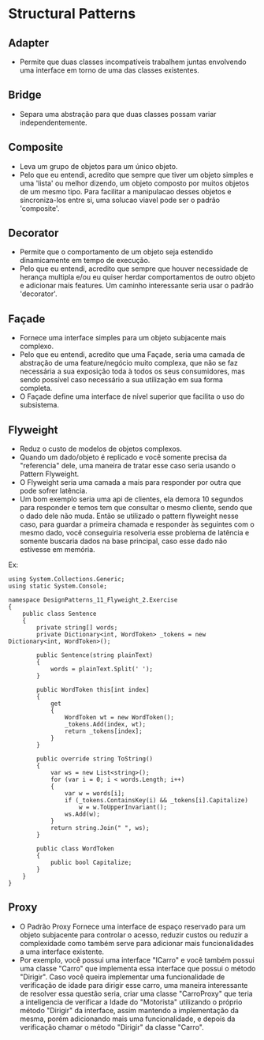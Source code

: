 # Structural Patterns

## Adapter
- Permite que duas classes incompatíveis trabalhem juntas envolvendo uma interface em torno de uma das classes existentes.

## Bridge
- Separa uma abstração para que duas classes possam variar independentemente.

## Composite
- Leva um grupo de objetos para um único objeto.
- Pelo que eu entendi, acredito que sempre que tiver um objeto simples e uma 'lista' ou melhor dizendo, um objeto composto por muitos objetos de um mesmo tipo. Para facilitar a manipulacao desses objetos e sincroniza-los entre si, uma solucao viavel pode ser o padrão 'composite'.

## Decorator
- Permite que o comportamento de um objeto seja estendido dinamicamente em tempo de execução.
- Pelo que eu entendi, acredito que sempre que houver necessidade de herança multipla e/ou eu quiser herdar comportamentos de outro objeto e adicionar mais features. Um caminho interessante seria usar o padrão 'decorator'.

## Façade
- Fornece uma interface simples para um objeto subjacente mais complexo.
- Pelo que eu entendi, acredito que uma Façade, seria uma camada de abstração de uma feature/negócio muito complexa, que não se faz necessária a sua exposição toda à todos os seus consumidores, mas sendo possível caso necessário a sua utilização em sua forma completa.
- O Façade define uma interface de nível superior que facilita o uso do subsistema.

## Flyweight
- Reduz o custo de modelos de objetos complexos.
- Quando um dado/objeto é replicado e você somente precisa da "referencia" dele, uma maneira de tratar esse caso seria usando o Pattern Flyweight.
- O Flyweight seria uma camada a mais para responder por outra que pode sofrer latência.
- Um bom exemplo seria uma api de clientes, ela demora 10 segundos para responder e temos tem que consultar o mesmo cliente, sendo que o dado dele não muda. Então se utilizado o pattern flyweight nesse caso, para guardar a primeira chamada e responder às seguintes com o mesmo dado, você conseguiria resolveria esse problema de latência e somente buscaria dados na base principal, caso esse dado não estivesse em memória.

Ex:
```	
using System.Collections.Generic;
using static System.Console;

namespace DesignPatterns_11_Flyweight_2.Exercise
{
	public class Sentence
	{
		private string[] words;
		private Dictionary<int, WordToken> _tokens = new Dictionary<int, WordToken>();

		public Sentence(string plainText)
		{
			words = plainText.Split(' ');
		}

		public WordToken this[int index]
		{
			get
			{
				WordToken wt = new WordToken();
				_tokens.Add(index, wt);
				return _tokens[index];
			}
		}

		public override string ToString()
		{
			var ws = new List<string>();
			for (var i = 0; i < words.Length; i++)
			{
				var w = words[i];
				if (_tokens.ContainsKey(i) && _tokens[i].Capitalize)
					w = w.ToUpperInvariant();
				ws.Add(w);
			}
			return string.Join(" ", ws);
		}

		public class WordToken
		{
			public bool Capitalize;
		}
	}
}
```

## Proxy
- O Padrão Proxy Fornece uma interface de espaço reservado para um objeto subjacente para controlar o acesso, reduzir custos ou reduzir a complexidade como também serve para adicionar mais funcionalidades a uma interface existente.
- Por exemplo, você possui uma interface "ICarro" e você também possui uma classe "Carro" que implementa essa interface que possui o método "Dirigir". Caso você queira implementar uma funcionalidade de verificação de idade para dirigir esse carro, uma maneira interessante de resolver essa questão seria, criar uma classe "CarroProxy" que teria a inteligencia de verificar a Idade do "Motorista" utilizando o próprio método "Dirigir" da interface, assim mantendo a implementação da mesma, porém adicionando mais uma funcionalidade, e depois da verificação chamar o método "Dirigir" da classe "Carro".
